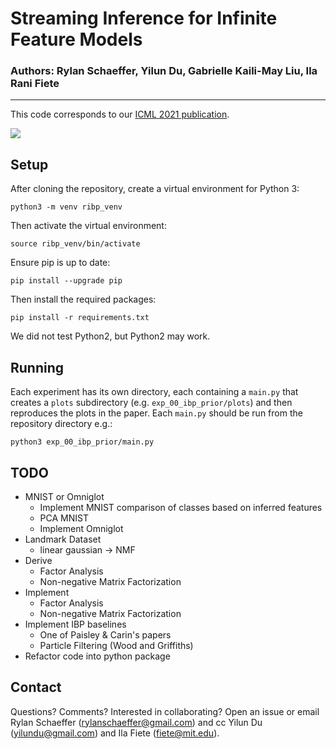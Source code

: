 # Streaming Inference for Infinite Feature Models

### Authors: Rylan Schaeffer, Yilun Du, Gabrielle Kaili-May Liu, Ila Rani Fiete

-----

This code corresponds to our [ICML 2021 publication](https://proceedings.mlr.press/v162/schaeffer22a.html).

![](01_prior/results/a=10.78_b=2.3/ibp_recursion_a=10.78_b=2.3.png)

## Setup

After cloning the repository, create a virtual environment for Python 3:

`python3 -m venv ribp_venv`

Then activate the virtual environment:

`source ribp_venv/bin/activate`

Ensure pip is up to date:

`pip install --upgrade pip`

Then install the required packages:

`pip install -r requirements.txt`

We did not test Python2, but Python2 may work.


## Running

Each experiment has its own directory, each containing a `main.py` that creates a `plots`
subdirectory (e.g. `exp_00_ibp_prior/plots`) and then reproduces the plots in the paper. Each 
`main.py` should be run from the repository directory e.g.:

`python3 exp_00_ibp_prior/main.py`

## TODO

- MNIST or Omniglot
  - Implement MNIST comparison of classes based on inferred features
  - PCA MNIST
  - Implement Omniglot
- Landmark Dataset
  - linear gaussian -> NMF
- Derive
  - Factor Analysis
  - Non-negative Matrix Factorization
- Implement
  - Factor Analysis
  - Non-negative Matrix Factorization
- Implement IBP baselines
  - One of Paisley & Carin's papers
  - Particle Filtering (Wood and Griffiths)
- Refactor code into python package

## Contact

Questions? Comments? Interested in collaborating? Open an issue or 
email Rylan Schaeffer (rylanschaeffer@gmail.com) and cc Yilun Du
(yilundu@gmail.com) and Ila Fiete (fiete@mit.edu).
